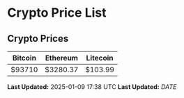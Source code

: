# Crypto Price List

## Crypto Prices
| Bitcoin | Ethereum | Litecoin |
| ------- | -------- | -------- |
| $93710 | $3280.37 | $103.99 |
**Last Updated:** 2025-01-09 17:38 UTC
**Last Updated:** $DATE$
